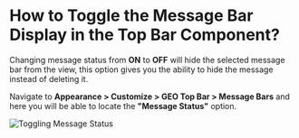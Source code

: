# How to Toggle the Message Bar Display in the Top Bar Component?

Changing message status from **ON** to **OFF** will hide the selected message bar from the view, this option gives you the ability to hide the message instead of deleting it.

Navigate to **Appearance > Customize > GEO Top Bar > Message Bars** and here you will be able to locate the **"Message Status"** option.

![Toggling Message Status](http://res.cloudinary.com/mypreview/image/upload/v1492391511/toggle-message-bar-status_heputn.gif)
